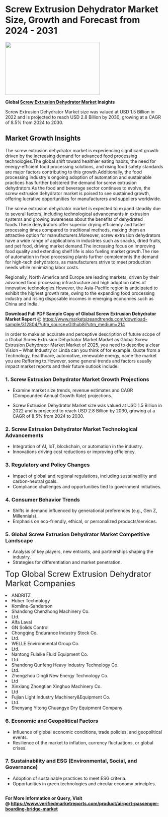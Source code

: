 <H1>Screw Extrusion Dehydrator Market Size, Growth and Forecast from 2024 - 2031</H1><img class="aligncenter size-medium wp-image-584254" src="https://thirdeyenews.in/wp-content/uploads/2024/09/Global-Market-Research-300x168.jpeg" alt="" width="300" height="168" /><p><strong>Global&nbsp;<a href="https://www.marketsizeandtrends.com/download-sample/312804/?utm_source=Github8j?utm_medium=214">Screw Extrusion Dehydrator Market</a> Insights</strong></p><p>Screw Extrusion Dehydrator Market size was valued at USD 1.5 Billion in 2022 and is projected to reach USD 2.8 Billion by 2030, growing at a CAGR of 8.5% from 2024 to 2030.</p><p><h2>Market Growth Insights</h2> <p>The screw extrusion dehydrator market is experiencing significant growth driven by the increasing demand for advanced food processing technologies.The global shift toward healthier eating habits, the need for energy-efficient food processing solutions, and rising food safety standards are major factors contributing to this growth.Additionally, the food processing industry's ongoing adoption of automation and sustainable practices has further bolstered the demand for screw extrusion dehydrators.As the food and beverage sector continues to evolve, the screw extrusion dehydrator market is poised to see sustained growth, offering lucrative opportunities for manufacturers and suppliers worldwide.</p> <p>The screw extrusion dehydrator market is expected to expand steadily due to several factors, including technological advancements in extrusion systems and growing awareness about the benefits of dehydrated foods.These dehydrators offer superior drying efficiency and faster processing times compared to traditional methods, making them an attractive option for manufacturers.Moreover, screw extrusion dehydrators have a wide range of applications in industries such as snacks, dried fruits, and pet food, driving market demand.The increasing focus on improving food quality and extending shelf life is also fueling market growth.The rise of automation in food processing plants further complements the demand for high-tech dehydrators, as manufacturers strive to meet production needs while minimizing labor costs.<p>Regionally, North America and Europe are leading markets, driven by their advanced food processing infrastructure and high adoption rates of innovative technologies.However, the Asia-Pacific region is anticipated to exhibit the highest growth rate, owing to the expanding food processing industry and rising disposable incomes in emerging economies such as China and India.</p> <p><span class=""><strong>Download Full PDF Sample Copy of Global Screw Extrusion Dehydrator Market Report</strong> @ <a href="https://www.marketsizeandtrends.com/download-sample/312804/?utm_source=Github8j?utm_medium=214" target="_blank">https://www.marketsizeandtrends.com/download-sample/312804/?utm_source=Github8j?utm_medium=214</a></span></p><p>In order to make an accurate and perceptive description of future scope of a Global&nbsp;Screw Extrusion Dehydrator Market Market as Global&nbsp;Screw Extrusion Dehydrator Market Market of 2025, you need to describe a clear Vision &ndash; What Industry or Linda can you think of for example: Quote from a Technology, healthcare, automotive, renewable energy, name the market you are Reffering to.However, some general trends and factors usually impact market reports and their future outlook include:</p><h3>1.&nbsp;<strong>Screw Extrusion Dehydrator Market Growth Projections</strong></h3><ul><li>Examine market size trends, revenue estimates and CAGR (Compounded Annual Growth Rate) projections.</li><li><p>Screw Extrusion Dehydrator Market size was valued at USD 1.5 Billion in 2022 and is projected to reach USD 2.8 Billion by 2030, growing at a CAGR of 8.5% from 2024 to 2030.</p></li></ul><h3>2.&nbsp;<strong>Screw Extrusion Dehydrator Market Technological Advancements</strong></h3><ul><li>Integration of AI, IoT, blockchain, or automation in the industry.</li><li>Innovations driving cost reductions or improving efficiency.</li></ul><h3>3.&nbsp;<strong>Regulatory and Policy Changes</strong></h3><ul><li>Impact of global and regional regulations, including sustainability and carbon-neutral goals.</li><li>Compliance challenges and opportunities tied to government initiatives.</li></ul><h3>4.&nbsp;<strong>Consumer Behavior Trends</strong></h3><ul><li>Shifts in demand influenced by generational preferences (e.g., Gen Z, Millennials).</li><li>Emphasis on eco-friendly, ethical, or personalized products/services.</li></ul><h3>5.&nbsp;<strong>Global Screw Extrusion Dehydrator Market Competitive Landscape</strong></h3><ul><li>Analysis of key players, new entrants, and partnerships shaping the industry.</li><li>Strategies for differentiation and market penetration.</li></ul><p data-pm-slice="1 1 []"><span style="color: inherit; font-family: inherit; font-size: 25px;">Top Global Screw Extrusion Dehydrator Market Companies</span></p><div class="" data-test-id=""><p><li>ANDRITZ</li><li> Huber Technology</li><li> Komline-Sanderson</li><li> Shandong Chenzhong Machinery Co.</li><li>Ltd.</li><li> Alfa Laval</li><li> GN Solids Control</li><li> Chongqing Endurance Industry Stock Co.</li><li>Ltd.</li><li> WELLE Environmental Group Co.</li><li>Ltd.</li><li> Nantong Fulaike Fluid Equipment Co.</li><li>Ltd.</li><li> Shandong Qunfeng Heavy Industry Technology Co.</li><li> Ltd.</li><li> Zhengzhou Dingli New Energy Technology Co.</li><li>Ltd</li><li> Xinxiang Zhongtian Xinghuo Machinery Co.</li><li>Ltd</li><li> Fujian Light Industry Machinery&Equipment Co.</li><li>Ltd.</li><li> Shenyang Yitong Chuangye Dry Equipment Company</li></p></div><h3>6.&nbsp;<strong>Economic and Geopolitical Factors</strong></h3><ul><li>Influence of global economic conditions, trade policies, and geopolitical events.</li><li>Resilience of the market to inflation, currency fluctuations, or global crises.</li></ul><h3>7.&nbsp;<strong>Sustainability and ESG (Environmental, Social, and Governance)</strong></h3><ul><li>Adoption of sustainable practices to meet ESG criteria.</li><li>Opportunities in green technologies and circular economy principles.</li></ul><h2><strong style="font-size: 14px;">For More Information or Query, Visit @&nbsp;</strong><a style="background-color: #ffffff; font-size: 14px;" href="https://www.marketsizeandtrends.com/report/screw-extrusion-dehydrator-market/" target="_blank">https://www.verifiedmarketreports.com/product/airport-passenger-boarding-bridge-market</a></h2>